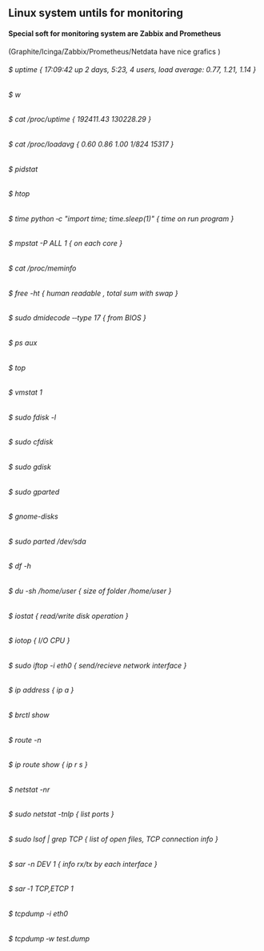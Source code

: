 

## Linux system untils for monitoring

#### Special soft for monitoring system are Zabbix and Prometheus 
(Graphite/Icinga/Zabbix/Prometheus/Netdata have nice grafics )

###### $ uptime { 17:09:42 up 2 days,  5:23,  4 users,  load average: 0.77, 1.21, 1.14 }
###### $ w 
###### $ cat /proc/uptime { 192411.43 130228.29 }
###### $ cat /proc/loadavg { 0.60 0.86 1.00 1/824 15317 }

###### $ pidstat
###### $ htop

###### $ time python ‐c "import time; time.sleep(1)" { time on run program }
###### $ mpstat -P ALL 1 { on each core }

###### $ cat /proc/meminfo
###### $ free -ht { human readable , total sum with swap }
###### $ sudo dmidecode ‐‐type 17 { from BIOS }
###### $ ps aux
###### $ top
###### $ vmstat 1

###### $ sudo fdisk -l
###### $ sudo cfdisk
###### $ sudo gdisk
###### $ sudo gparted
###### $ gnome-disks
###### $ sudo parted /dev/sda
###### $ df -h
###### $ du -sh /home/user { size of folder /home/user }

###### $ iostat { read/write disk operation }
###### $ iotop { I/O CPU }
###### $ sudo iftop -i eth0 { send/recieve network interface }

###### $ ip address { ip a }
###### $ brctl show
###### $ route -n
###### $ ip route show { ip r s }
###### $ netstat -nr

###### $ sudo netstat -tnlp { list ports }
###### $ sudo lsof | grep TCP { list of open files,  TCP connection info }
###### $ sar -n DEV 1 { info rx/tx by each interface }
###### $ sar ‐1 TCP,ETCP 1
###### $ tcpdump -i eth0
###### $ tcpdump ‐w test.dump















